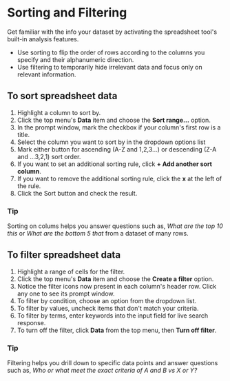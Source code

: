 # Sorting and Filtering
Get familiar with the info your dataset by activating the spreadsheet tool's built-in analysis features.
- Use sorting to flip the order of rows according to the columns you specify and their alphanumeric direction.
- Use filtering to temporarily hide irrelevant data and focus only on relevant information.

## To sort spreadsheet data
1. Highlight a column to sort by.
2. Click the top menu's __Data__ item and choose the __Sort range...__ option.
3. In the prompt window, mark the checkbox if your column's first row is a title.
4. Select the column you want to sort by in the dropdown options list
5. Mark either button for ascending (A-Z and 1,2,3...) or descending (Z-A and ...3,2,1) sort order.
6. If you want to set an additional sorting rule, click __+ Add another sort column__.
7. If you want to remove the additional sorting rule, click the __x__ at the left of the rule.
8. Click the Sort button and check the result.

### Tip
Sorting on colums helps you answer questions such as, _What are the top 10 this_ or _What are the bottom 5 that_ from a dataset of many rows.

## To filter spreadsheet data
1. Highlight a range of cells for the filter.
2. Click the top menu's __Data__ item and choose the __Create a filter__ option.
3. Notice the filter icons now present in each column's header row. Click any one to see its prompt window.
4. To filter by condition, choose an option from the dropdown list.
5. To filter by values, uncheck items that don't match your criteria.
6. To filter by terms, enter keywords into the input field for live search response.
7. To turn off the filter, click __Data__ from the top menu, then __Turn off filter__.

### Tip
Filtering helps you drill down to specific data points and answer questions such as, _Who or what meet the exact criteria of A and B vs X or Y?_

